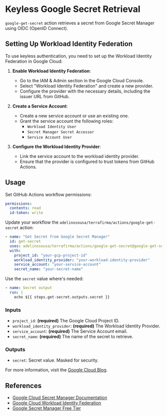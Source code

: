 # Keyless Google Secret Retrieval

`google-get-secret` action retrieves a secret from Google Secret Manager using OIDC (OpenID Connect).

## Setting Up Workload Identity Federation

To use keyless authentication, you need to set up the Workload Identity Federation in Google Cloud:

1. **Enable Workload Identity Federation**:

   - Go to the IAM & Admin section in the Google Cloud Console.
   - Select "Workload Identity Federation" and create a new provider.
   - Configure the provider with the necessary details, including the issuer URL from GitHub.

2. **Create a Service Account**:

   - Create a new service account or use an existing one.
   - Grant the service account the following roles:
     - `Workload Identity User`
     - `Secret Manager Secret Accessor`
     - `Service Account User`

3. **Configure the Workload Identity Provider**:

   - Link the service account to the workload identity provider.
   - Ensure that the provider is configured to trust tokens from GitHub Actions.

## Usage

Set GitHub Actions workflow permissions:

```yaml
permissions:
  contents: read
  id-token: write
```

Update your workflow the `adelinosousa/terrafirma/actions/google-get-secret` action:

```yaml
- name: "Get Secret from Google Secret Manager"
  id: get-secret
  uses: adelinosousa/terrafirma/actions/google-get-secret@google-get-secret-v1.0.0
  with:
    project_id: "your-gcp-project-id"
    workload_identity_provider: "your-workload-identity-provider"
    service_account: "your-service-account"
    secret_name: "your-secret-name"
```

Use the `secret` value where's needed:

```yaml
- name: Secret output
  run: |
    echo ${{ steps.get-secret.outputs.secret }}
```

### Inputs

- `project_id`: **(required)** The Google Cloud Project ID.
- `workload_identity_provider`: **(required)** The Workload Identity Provider.
- `service_account`: **(required)** The Service Account email.
- `secret_name`: **(required)** The name of the secret to retrieve.

### Outputs

- `secret`: Secret value. Masked for security.

For more information, visit the [Google Cloud Blog](https://cloud.google.com/blog/products/identity-security/enabling-keyless-authentication-from-github-actions).

## References

- [Google Cloud Secret Manager Documentation](https://cloud.google.com/secret-manager/docs)
- [Google Cloud Workload Identity Federation](https://cloud.google.com/iam/docs/workload-identity-federation)
- [Google Secret Manager Free Tier](https://cloud.google.com/free/docs/free-cloud-features#secret-manager)
